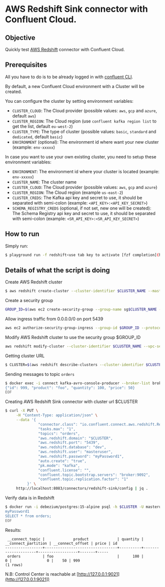 # AWS Redshift Sink connector with Confluent Cloud.

## Objective

Quickly test [AWS Redshift](https://docs.confluent.io/current/connect/kafka-connect-aws-redshift/index.html#kconnect-long-aws-redshift-sink-connector) connector with Confluent Cloud.

## Prerequisites

All you have to do is to be already logged in with [confluent CLI](https://docs.confluent.io/confluent-cli/current/overview.html#confluent-cli-overview).

By default, a new Confluent Cloud environment with a Cluster will be created.

You can configure the cluster by setting environment variables:

* `CLUSTER_CLOUD`: The Cloud provider (possible values: `aws`, `gcp` and `azure`, default `aws`)
* `CLUSTER_REGION`: The Cloud region (use `confluent kafka region list` to get the list, default `eu-west-2`)
* `CLUSTER_TYPE`: The type of cluster (possible values: `basic`, `standard` and `dedicated`, default `basic`)
* `ENVIRONMENT` (optional): The environment id where want your new cluster (example: `env-xxxxx`) 

In case you want to use your own existing cluster, you need to setup these environment variables:

* `ENVIRONMENT`: The environment id where your cluster is located (example: `env-xxxxx`) 
* `CLUSTER_NAME`: The cluster name
* `CLUSTER_CLOUD`: The Cloud provider (possible values: `aws`, `gcp` and `azure`)
* `CLUSTER_REGION`: The Cloud region (example `us-east-2`)
* `CLUSTER_CREDS`: The Kafka api key and secret to use, it should be separated with semi-colon (example: `<API_KEY>:<API_KEY_SECRET>`)
* `SCHEMA_REGISTRY_CREDS` (optional, if not set, new one will be created): The Schema Registry api key and secret to use, it should be separated with semi-colon (example: `<SR_API_KEY>:<SR_API_KEY_SECRET>`)


## How to run

Simply run:

```bash
$ playground run -f redshift<use tab key to activate [fzf completion](https://kafka-docker-playground.io/#/cli?id=%e2%9a%a1-setup-completion) (otherwise use full path, i.e *not relative path*>
```

## Details of what the script is doing

Create AWS Redshift cluster

```bash
$ aws redshift create-cluster --cluster-identifier $CLUSTER_NAME --master-username masteruser --master-user-password myPassword1 --node-type dc2.large --cluster-type single-node --publicly-accessible
```

Create a security group

```bash
GROUP_ID=$(aws ec2 create-security-group --group-name sg$CLUSTER_NAME --description "playground aws redshift" | jq -r .GroupId)
```

Allow ingress traffic from 0.0.0.0/0 on port 5439

```bash
aws ec2 authorize-security-group-ingress --group-id $GROUP_ID --protocol tcp --port 5439 --cidr "0.0.0.0/0"
```

Modify AWS Redshift cluster to use the security group $GROUP_ID

```bash
aws redshift modify-cluster --cluster-identifier $CLUSTER_NAME --vpc-security-group-ids $GROUP_ID
```

Getting cluster URL

```bash
$ CLUSTER=$(aws redshift describe-clusters --cluster-identifier $CLUSTER_NAME | jq -r .Clusters[0].Endpoint.Address)
```

Sending messages to topic `orders`

```bash
$ docker exec -i connect kafka-avro-console-producer --broker-list broker:9092 --property schema.registry.url=http://schema-registry:8081 --topic orders --property value.schema='{"type":"record","name":"myrecord","fields":[{"name":"id","type":"int"},{"name":"product", "type": "string"}, {"name":"quantity", "type": "int"}, {"name":"price","type": "float"}]}' << EOF
{"id": 999, "product": "foo", "quantity": 100, "price": 50}
EOF
```

Creating AWS Redshift Sink connector with cluster url $CLUSTER

```bash
$ curl -X PUT \
     -H "Content-Type: application/json" \
     --data '{
               "connector.class": "io.confluent.connect.aws.redshift.RedshiftSinkConnector",
               "tasks.max": "1",
               "topics": "orders",
               "aws.redshift.domain": "$CLUSTER",
               "aws.redshift.port": "5439",
               "aws.redshift.database": "dev",
               "aws.redshift.user": "masteruser",
               "aws.redshift.password": "myPassword1",
               "auto.create": "true",
               "pk.mode": "kafka",
               "confluent.license": "",
               "confluent.topic.bootstrap.servers": "broker:9092",
               "confluent.topic.replication.factor": "1"
          }' \
     http://localhost:8083/connectors/redshift-sink/config | jq .
```

Verify data is in Redshift

```bash
$ docker run -i debezium/postgres:15-alpine psql -h $CLUSTER -U masteruser -d dev -p 5439 << EOF
myPassword1
SELECT * from orders;
EOF
```

Results:

```
 __connect_topic |             product             | quantity | __connect_partition | __connect_offset | price | id
-----------------+---------------------------------+----------+---------------------+------------------+-------+-----
 orders          | foo                             |      100 |                   0 |                0 |    50 | 999
(1 rows)
```

N.B: Control Center is reachable at [http://127.0.0.1:9021](http://127.0.0.1:9021])
